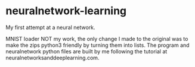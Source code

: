 # neuralnetwork-learning
My first attempt at a neural network. 

MNIST loader NOT my work, the only change I made to the original was to make the zips python3 friendly by turning them into lists. The program and neuralnetwork python files are built by me following the tutorial at neuralnetworksanddeeplearning.com.
